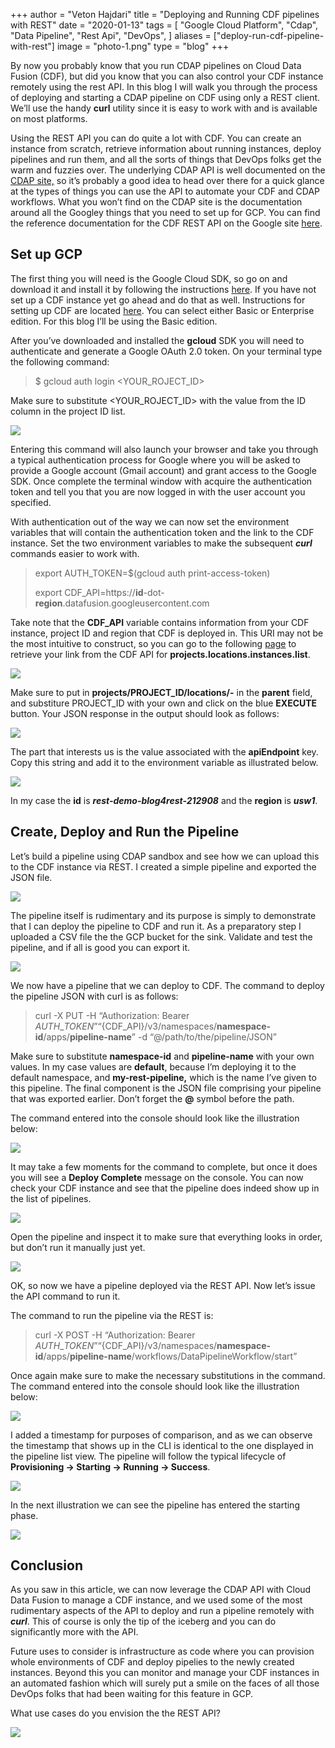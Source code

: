 +++
author = "Veton Hajdari"
title = "Deploying and Running CDF pipelines with REST"
date = "2020-01-13"
tags = [
    "Google Cloud Platform",
    "Cdap",
    "Data Pipeline",
    "Rest Api",
    "DevOps",
]
aliases = ["deploy-run-cdf-pipeline-with-rest"]
image = "photo-1.png"
type = "blog"
+++

By now you probably know that you run CDAP pipelines on Cloud Data Fusion (CDF), but did you know that you can also control your CDF instance remotely using the rest API. In this blog I will walk you through the process of deploying and starting a CDAP pipeline on CDF using only a REST client. We’ll use the handy **curl** utility since it is easy to work with and is available on most platforms.

Using the REST API you can do quite a lot with CDF. You can create an instance from scratch, retrieve information about running instances, deploy pipelines and run them, and all the sorts of things that DevOps folks get the warm and fuzzies over. The underlying CDAP API is well documented on the [CDAP site,](https://docs.cdap.io/cdap/current/en/reference-manual/http-restful-api/index.html) so it’s probably a good idea to head over there for a quick glance at the types of things you can use the API to automate your CDF and CDAP workflows. What you won’t find on the CDAP site is the documentation around all the Googley things that you need to set up for GCP. You can find the reference documentation for the CDF REST API on the Google site [here](https://cloud.google.com/data-fusion/docs/reference/cdap-reference).

Set up GCP
----------

The first thing you will need is the Google Cloud SDK, so go on and download it and install it by following the instructions [here](https://cloud.google.com/sdk/docs/). If you have not set up a CDF instance yet go ahead and do that as well. Instructions for setting up CDF are located [here](https://cloud.google.com/data-fusion/docs/how-to/create-instance). You can select either Basic or Enterprise edition. For this blog I’ll be using the Basic edition.

After you’ve downloaded and installed the **gcloud** SDK you will need to authenticate and generate a Google OAuth 2.0 token. On your terminal type the following command:

> $ gcloud auth login <YOUR\_ROJECT\_ID>

Make sure to substitute <YOUR\_ROJECT\_ID> with the value from the ID column in the project ID list.

![](photo-2.png)

Entering this command will also launch your browser and take you through a typical authentication process for Google where you will be asked to provide a Google account (Gmail account) and grant access to the Google SDK. Once complete the terminal window with acquire the authentication token and tell you that you are now logged in with the user account you specified.

With authentication out of the way we can now set the environment variables that will contain the authentication token and the link to the CDF instance. Set the two environment variables to make the subsequent **_curl_** commands easier to work with.

> export AUTH\_TOKEN=$(gcloud auth print-access-token)
> 
> export CDF\_API=https://**id**\-dot-**region**.datafusion.googleusercontent.com

Take note that the **CDF\_API** variable contains information from your CDF instance, project ID and region that CDF is deployed in. This URI may not be the most intuitive to construct, so you can go to the following [page](https://cloud.google.com/data-fusion/docs/reference/rest/v1beta1/projects.locations.instances/list) to retrieve your link from the CDF API for **projects.locations.instances.list**.

![](photo-3.png)

Make sure to put in **projects/PROJECT\_ID/locations/-** in the **parent** field, and substiture PROJECT\_ID with your own and click on the blue **EXECUTE** button. Your JSON response in the output should look as follows:

![](photo-4.png)

The part that interests us is the value associated with the **apiEndpoint** key. Copy this string and add it to the environment variable as illustrated below.

![](photo-5.png)

In my case the **id** is **_rest-demo-blog4rest-212908_** and the **region** is **_usw1_**.

Create, Deploy and Run the Pipeline
-----------------------------------

Let’s build a pipeline using CDAP sandbox and see how we can upload this to the CDF instance via REST. I created a simple pipeline and exported the JSON file.

![](photo-6.png)

The pipeline itself is rudimentary and its purpose is simply to demonstrate that I can deploy the pipeline to CDF and run it. As a preparatory step I uploaded a CSV file the the GCP bucket for the sink. Validate and test the pipeline, and if all is good you can export it.

![](photo-7.png)

We now have a pipeline that we can deploy to CDF. The command to deploy the pipeline JSON with curl is as follows:

> curl -X PUT -H “Authorization: Bearer ${AUTH\_TOKEN}” “${CDF\_API}/v3/namespaces/**namespace-id**/apps/**pipeline-name**” -d “@/path/to/the/pipeline/JSON”

Make sure to substitute **namespace-id** and **pipeline-name** with your own values. In my case values are **default**, because I’m deploying it to the default namespace, and **my-rest-pipeline,** which is the name I’ve given to this pipeline. The final component is the JSON file comprising your pipeline that was exported earlier. Don’t forget the **@** symbol before the path.

The command entered into the console should look like the illustration below:

![](photo-8.png)

It may take a few moments for the command to complete, but once it does you will see a **Deploy Complete** message on the console. You can now check your CDF instance and see that the pipeline does indeed show up in the list of pipelines.

![](photo-9.png)

Open the pipeline and inspect it to make sure that everything looks in order, but don’t run it manually just yet.

![](photo-10.png)

OK, so now we have a pipeline deployed via the REST API. Now let’s issue the API command to run it.

The command to run the pipeline via the REST is:

> curl -X POST -H “Authorization: Bearer ${AUTH\_TOKEN}” “${CDF\_API}/v3/namespaces/**namespace-id**/apps/**pipeline-name**/workflows/DataPipelineWorkflow/start”

Once again make sure to make the necessary substitutions in the command. The command entered into the console should look like the illustration below:

![](photo-11.png)

I added a timestamp for purposes of comparison, and as we can observe the timestamp that shows up in the CLI is identical to the one displayed in the pipeline list view. The pipeline will follow the typical lifecycle of **Provisioning → Starting → Running → Success**.

![](photo-12.png)

In the next illustration we can see the pipeline has entered the starting phase.

![](photo-13.png)

Conclusion
----------

As you saw in this article, we can now leverage the CDAP API with Cloud Data Fusion to manage a CDF instance, and we used some of the most rudimentary aspects of the API to deploy and run a pipeline remotely with **_curl_**. This of course is only the tip of the iceberg and you can do significantly more with the API.

Future uses to consider is infrastructure as code where you can provision whole environments of CDF and deploy pipelies to the newly created instances. Beyond this you can monitor and manage your CDF instances in an automated fashion which will surely put a smile on the faces of all those DevOps folks that had been waiting for this feature in GCP.

What use cases do you envision the the REST API?

![](photo-14.png)
